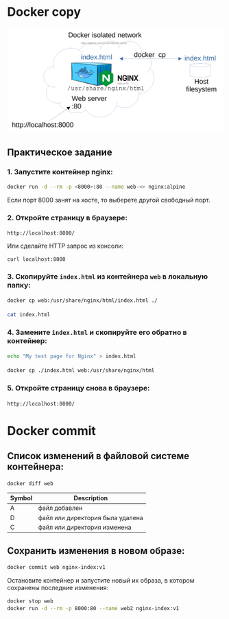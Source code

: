 # Docker copy

<img src="copy-commit.png" alt="copy-commit" width="1024"/>

## Практическое задание

### 1. Запустите контейнер nginx:

```bash
docker run -d --rm -p <8000>:80 --name web-<> nginx:alpine
```

Если порт 8000 занят на хосте, то выберете другой свободный порт.

### 2. Откройте страницу в браузере:

`http://localhost:8000/`

Или сделайте HTTP запрос из консоли:

```
curl localhost:8000
```

### 3. Скопируйте `index.html` из контейнера `web` в локальную папку:

```bash
docker cp web:/usr/share/nginx/html/index.html ./

cat index.html
```

### 4. Замените `index.html` и скопируйте его обратно в контейнер:

```bash
echo "My test page for Nginx" > index.html

docker cp ./index.html web:/usr/share/nginx/html
```

### 5. Откройте страницу снова в браузере:

`http://localhost:8000/`


# Docker commit

## Список изменений в файловой системе контейнера:

```
docker diff web
```

Symbol | Description
---|---
A | файл добавлен
D | файл или директория была удалена
C | файл или директория изменена

## Сохранить изменения в новом образе:

```bash
docker commit web nginx-index:v1
```

Остановите контейнер и запустите новый их образа, в котором сохранены последние изменения:

```bash
docker stop web
docker run -d --rm -p 8000:80 --name web2 nginx-index:v1
```
